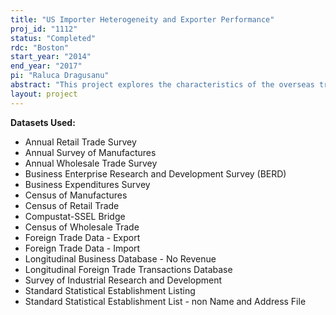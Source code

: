 ```yaml
---
title: "US Importer Heterogeneity and Exporter Performance"
proj_id: "1112"
status: "Completed"
rdc: "Boston"
start_year: "2014"
end_year: "2017"
pi: "Raluca Dragusanu"
abstract: "This project explores the characteristics of the overseas trading partners, and how the various dimensions of U.S. importer heterogeneity, characteristics of U.S. importers, and importer types affects the performance of exporting firms in the manufacturing sector in India over time. The project will match a database of Indian firms provided by the Center for Monitoring Indian Economy (CMIE)-Prowess with the Longitudinal Firm Trade Transactions Database (LFTTD). The LFTTD can credibly establish a causal relationship between U.S. importer types and their characteristics, on the one hand, and the productivity of Indian firms, as well as identify the mechanisms that can explain these relationships. This research will produce estimates of the nature of adjustment of U.S. imports during large crises, and if import adjustments happen at the extensive margin, with U.S. importers dropping overseas suppliers, or at the intensive margin, with importers adjusting downward the quantity purchased from each supplier. "
layout: project
---
```


**Datasets Used:**

  - Annual Retail Trade Survey 
  - Annual Survey of Manufactures 
  - Annual Wholesale Trade Survey 
  - Business Enterprise Research and Development Survey (BERD) 
  - Business Expenditures Survey 
  - Census of Manufactures 
  - Census of Retail Trade 
  - Compustat-SSEL Bridge 
  - Census of Wholesale Trade 
  - Foreign Trade Data - Export 
  - Foreign Trade Data - Import 
  - Longitudinal Business Database - No Revenue 
  - Longitudinal Foreign Trade Transactions Database 
  - Survey of Industrial Research and Development 
  - Standard Statistical Establishment Listing 
  - Standard Statistical Establishment List - non Name and Address File 

